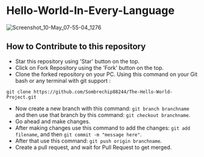 # Hello-World-In-Every-Language
![Screenshot_10-May_07-55-04_1276](https://github.com/user-attachments/assets/e4c7ed4c-6926-47c7-a6ee-1fb089fbfe6d)





## How to Contribute to this repository

- Star this repository using 'Star' button on the top.
- Click on Fork Repository using the 'Fork' button on the top.
- Clone the forked repository on your PC. Using this command on your Git bash or any terminal with git support : 
```
git clone https://github.com/Sombrechip88244/The-Hello-World-Project.git
```
- Now create a new branch with this command: `git branch branchname` and then use that branch by this command: `git checkout branchname`.
- Go ahead and make changes.
- After making changes use this command to add the changes: `git add filename`, and then `git commit -m "message here"`.
- After that use this command: `git push origin branchname`.
- Create a pull request, and wait for Pull Request to get merged.

